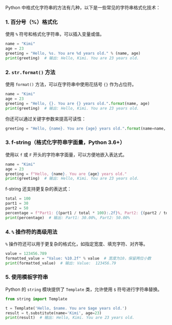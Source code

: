 Python 中格式化字符串的方法有几种，以下是一些常见的字符串格式化技术：

### 1. 百分号（%）格式化
使用 `%` 符号和格式化字符串，可以插入变量或值。

```python
name = "Kimi"
age = 23
greeting = "Hello, %s. You are %d years old." % (name, age)
print(greeting)  # 输出: Hello, Kimi. You are 23 years old.
```

### 2. `str.format()` 方法
使用 `format()` 方法，可以在字符串中使用花括号 `{}` 作为占位符。

```python
name = "Kimi"
age = 23
greeting = "Hello, {}. You are {} years old.".format(name, age)
print(greeting)  # 输出: Hello, Kimi. You are 23 years old.
```

你还可以通过关键字参数来提高可读性：

```python
greeting = "Hello, {name}. You are {age} years old.".format(name=name, age=age)
```

### 3. f-string（格式化字符串字面量，Python 3.6+）
使用以 `f` 或 `F` 开头的字符串字面量，可以方便地嵌入表达式。

```python
name = "Kimi"
age = 23
greeting = f"Hello, {name}. You are {age} years old."
print(greeting)  # 输出: Hello, Kimi. You are 23 years old.
```

f-string 还支持更复杂的表达式：

```python
total = 100
part1 = 30
part2 = 50
percentage = f"Part1: {(part1 / total * 100):.2f}%, Part2: {(part2 / total * 100):.2f}%"
print(percentage)  # 输出: Part1: 30.00%, Part2: 50.00%
```

### 4. `%` 操作符的高级用法
`%` 操作符还可以用于更复杂的格式化，如指定宽度、填充字符、对齐等。

```python
value = 123456.789
formatted_value = "Value: %10.2f" % value  # 宽度为10，保留两位小数
print(formatted_value)  # 输出: Value:  123456.79
```

### 5. 使用模板字符串
Python 的 `string` 模块提供了 `Template` 类，允许使用 `$` 符号进行字符串替换。

```python
from string import Template

t = Template('Hello, $name. You are $age years old.')
result = t.substitute(name='Kimi', age=23)
print(result)  # 输出: Hello, Kimi. You are 23 years old.
```


